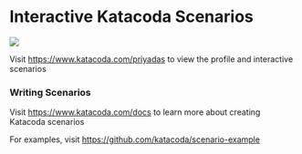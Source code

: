 # Interactive Katacoda Scenarios

[![](http://shields.katacoda.com/katacoda/priyadas/count.svg)](https://www.katacoda.com/priyadas "Get your profile on Katacoda.com")

Visit https://www.katacoda.com/priyadas to view the profile and interactive scenarios

### Writing Scenarios
Visit https://www.katacoda.com/docs to learn more about creating Katacoda scenarios

For examples, visit https://github.com/katacoda/scenario-example

